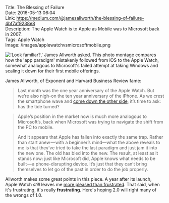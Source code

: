 Title: The Blessing of Failure  
Date: 2016-05-13 06:04  
Link: https://medium.com/@jamesallworth/the-blessing-of-failure-4bf7af9238e8  
Description: The Apple Watch is to Apple as Mobile was to Microsoft back in 2007.  
Tags: Apple Watch  
Image: /images/applewatchvsmicrosoftmobile.png  

!['Look familiar?,' James Allworth asked. This photo montage compares how the 'app paradigm' mistakenly followed from iOS to the Apple Watch, somewhat analogous to Microsoft's failed attempt at taking Windows and scaling it down for their first mobile offerings.][1]

James Allworth, of Exponent and Harvard Business Review fame:

> Last month was the one year anniversary of the Apple Watch. But we’re also nigh-on the ten year anniversary of the iPhone. As we crest the smartphone wave and [come down the other side][2], it’s time to ask: has the tide turned?

> Apple’s position in the market now is much more analogous to Microsoft’s, back when Microsoft was trying to navigate the shift from the PC to mobile.
>
> And it appears that Apple has fallen into exactly the same trap. Rather than start anew — with a beginner’s mind—what the above reveals to me is that they’ve tried to take the last paradigm and just jam it into the new one. The old has bled into the new. The result, at least as it stands now: just like Microsoft did, Apple knows what needs to be built — a phone-disrupting device. It’s just that they can’t bring themselves to let go of the past in order to do the job properly.

Allworth makes some great points in this piece. A year after its launch, Apple Watch *still* leaves me [more pleased than frustrated][3]. That said, when it's frustrating, it's really **frustrating**. Here's hoping 2.0 will right many of the wrongs of 1.0.

[1]: /images/applewatchvsmicrosoftmobile.png "Photo comparing how the 'app paradigm' followed iOS to the Apple Watch, somewhat analogous to Microsoft's failed attempt at taking Windows and simply scaling it down to a smaller screen on their first mobile offerings"
[2]: http://www.cnbc.com/2016/04/05/where-apple-turns-for-growth-with-iphone-stalling.html
[3]: /2016/2/26/a-wholly-inadequate-sorta-retrospective-on-the-apple-watch "My piece on the staying power of the Apple Watch"